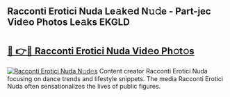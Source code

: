 ## Racconti Erotici Nuda Le𝚊k𝚎d N𝚞𝚍e - Part-jec Vid𝚎o Photos Le𝚊ks EKGLD

# <h2><a href="http://fbg2hvm.evod.top/?m=Racconti+Erotici+Nuda">🔗 👉🔴 Racconti Erotici Nuda Vid𝚎o Ph𝚘t𝚘s</a></h2>

[![Racconti Erotici Nuda N𝚞d𝚎s](https://i.imgur.com/8V9OHl7.gif)](http://fbg2hvm.evod.top/?m=Racconti+Erotici+Nuda)
Content creator Racconti Erotici Nuda focusing on dance trends and lifestyle snippets. The media Racconti Erotici Nuda often sensationalizes the lives of public figures. 
